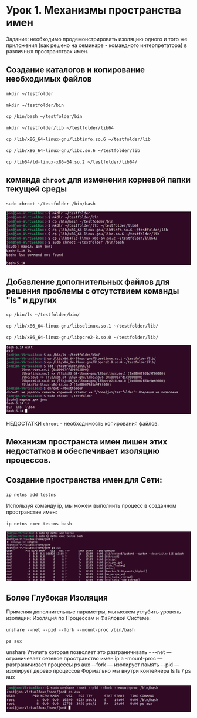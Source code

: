 # Урок 1. Механизмы пространства имен

Задание: необходимо продемонстрировать изоляцию одного и того же приложения (как решено на семинаре - командного интерпретатора) в различных пространствах имен.

## Создание каталогов и копирование необходимых файлов

`mkdir ~/testfolder`

`mkdir ~/testfolder/bin`

`cp /bin/bash ~/testfolder/bin`

`mkdir ~/testfolder/lib ~/testfolder/lib64`

`cp /lib/x86_64-linux-gnu/libtinfo.so.6 ~/testfolder/lib`

`cp /lib/x86_64-linux-gnu/libc.so.6 ~/testfolder/lib`

`cp /lib64/ld-linux-x86-64.so.2 ~/testfolder/lib64/`

## команда `chroot` для изменения корневой папки  текущей среды

`sudo chroot ~/testfolder /bin/bash`

![Alt text](image.png)

## Добавление дополнительных файлов для решения проблемы с отсутствием команды "ls" и других

`cp /bin/ls ~/testfolder/bin/`

`cp /lib/x86_64-linux-gnu/libselinux.so.1 ~/testfolder/lib/`

`cp /lib/x86_64-linux-gnu/libpcre2-8.so.0 ~/testfolder/lib/`

![Alt text](image-1.png)

НЕДОСТАТКИ `chroot` - необходимость копирования файлов.

## Механизм пространста имен лишен этих недостатков и обеспечивает изоляцию процессов.

## Создание пространства имен для Сети:

`ip netns add testns`

Используя команду ip, мы можем выполнить процесс в созданном пространстве имен:

`ip netns exec testns bash`

![Alt text](image-2.png)


## Более Глубокая Изоляция
Применяя дополнительные параметры, мы можем углубить уровень изоляции:
Изоляция по Процессам и Файловой Системе:

`unshare --net --pid --fork --mount-proc /bin/bash`

`ps aux`

unshare Утилита которая позволяет это разграничивать -
--net — ограничевает сетевое пространство имен
ip a
-mount-proc — разграничивает процессы
ps aux
--fork — изолирует память
--pid — изолирует дерево процессов
Формально мы внутри контейнера
ls
ls /
ps aux

![Alt text](image-3.png)